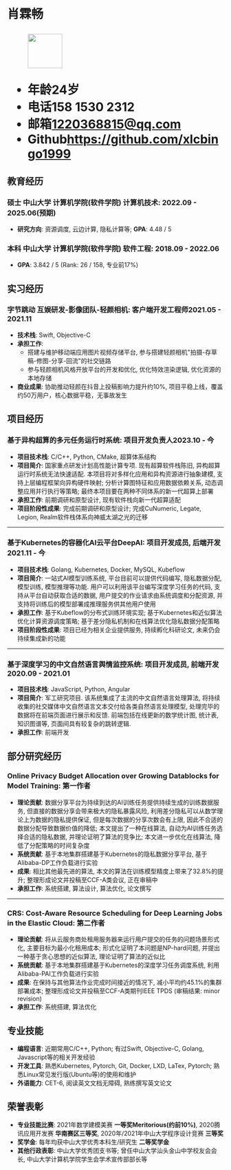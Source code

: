 <h1>
  <span>肖霖畅</span>
  <span>
  </span>
  <ul>
    <img src="https://s11.ax1x.com/2023/12/26/pibEFGF.jpg" height="80">
  </ul>
  <ul>
    <li><span>年龄</span>24岁</li>
    <li><span>电话</span>158 1530 2312</li>
    <li><span>邮箱</span><a href="mailto:1220368815@qq.com">1220368815@qq.com</a></li>
    <li><span>Github</span><a href="https://github.com/xlcbingo1999">https://github.com/xlcbingo1999</a></li>
  </ul>
  
</h1>

## 教育经历
### 硕士 中山大学 计算机学院(软件学院) 计算机技术<span class="role">:&nbsp;</span><span class="right">2022.09 - 2025.06(预期)</span>
- **研究方向**: 资源调度, 云边计算, 隐私计算等; **GPA**: 4.48 / 5

### 本科 中山大学 计算机学院(软件学院) 软件工程<span class="role">:&nbsp;</span><span class="right">2018.09 - 2022.06</span>
- **GPA**: 3.842 / 5 (Rank: 26 / 158, 专业前17\%)


## 实习经历

### 字节跳动 互娱研发-影像团队-轻颜相机<span class="role">:&nbsp;客户端开发工程师</span><span class="right">2021.05 - 2021.11</span><br>

- **技术栈**: Swift, Objective-C
- **承担工作**: 
  - 搭建与维护移动端应用图片视频存储平台, 参与搭建轻颜相机"拍摄-存草稿-修图-分享-回流"的社交链路
  - 参与轻颜相机风格开放平台的开发和优化, 优化特效渲染逻辑, 优化资源的本地存储
- **商业成果**: 协助推动轻颜在抖音上投稿影响力提升约10\%, 项目平稳上线，覆盖约50万用户，核心数据平稳，无事故发生

## 项目经历

### 基于异构超算的多元任务运行时系统<span class="role">:&nbsp;项目开发负责人</span><span class="right">2023.10 - 今</span>

- **项目技术栈**: C/C++, Python, CMake, 超算体系结构
- **项目简介**: 国家重点研发计划高性能计算专项. 现有超算软件栈陈旧, 异构超算运行时系统无法快速适配. 本项目将对多样化应用和异构资源进行抽象建模, 支持上层编程框架向异构硬件映射; 分析计算图特征和应用数据依赖关系, 动态调整应用并行执行等策略; 最终本项目要在两种不同体系的新一代超算上部署
- **承担工作**: 前期调研和原型设计, 现有软件栈向新一代超算适配
- **项目阶段性成果**: 完成前期调研和原型设计; 完成CuNumeric, Legate, Legion, Realm软件栈体系向神威太湖之光的迁移 

---

### 基于Kubernetes的容器化AI云平台DeepAI<span class="role">:&nbsp;项目开发成员, 后端开发</span><span class="right">2021.11 - 今</span>

- **项目技术栈**: Golang, Kubernetes, Docker, MySQL, Kubeflow
- **项目简介**: 一站式AI模型训练系统, 平台目前可以提供代码编写, 隐私数据分配, 模型训练, 模型推理等功能. 用户可以利用该平台编写深度学习任务的代码, 支持从平台自动获取合适的数据, 用户提交的作业请求由系统调度和分配资源, 并支持将训练后的模型部署成推理服务供其他用户使用
- **承担工作**: 基于Kubeflow的分布式训练环境实现; 基于Kubernetes和近似算法优化计算资源调度策略; 基于差分隐私机制和在线算法优化隐私数据分配策略
- **项目阶段性成果**: 项目已经为相关企业提供服务, 持续孵化科研论文, 未来仍会持续集成新的功能

--- 

### 基于深度学习的中文自然语言舆情监控系统<span class="role">:&nbsp;项目开发成员, 前端开发</span><span class="right">2020.09 - 2021.01</span>

- **项目技术栈**: JavaScript, Python, Angular
- **项目简介**: 军工研究项目. 该系统集成了主流的中文自然语言处理算法, 将持续收集的社交媒体中文自然语言文本交付给各类自然语言处理模型, 处理完毕的数据将在前端页面进行展示和反馈. 前端包括在线更新的数学统计图, 统计表, 知识图谱等, 页面间具有较复杂的跳转逻辑.
- **承担工作**: 前端开发


## 部分研究经历

### Online Privacy Budget Allocation over Growing Datablocks for Model Training<span class="role">:&nbsp;第一作者</span>

- **理论贡献**: 数据分享平台为持续到达的AI训练任务提供持续生成的训练数据服务, 但直接的数据分享会带来极大的隐私暴露风险, 利用差分隐私可以从数学理论上为数据的隐私提供保证, 但是每次数据的分享次数会有上限, 因此不合适的数据分配导致数据价值的降低; 本文提出了一种在线算法, 自动为AI训练任务选择合适的隐私数据, 并理论证明了算法的竞争比; 本文进一步优化在线算法, 降低了分配策略的时间复杂度
- **系统贡献**: 基于本地集群搭建基于Kubernetes的隐私数据分享平台, 基于Alibaba-DP工作负载进行实验
- **成果**: 相比其他最先进的算法, 本文的算法在训练模型精度上带来了32.8\%的提升; 整理形成论文并投稿至CCF-A类会议, 正在审稿中
- **承担工作**: 系统搭建, 算法设计, 算法优化, 论文撰写

---

### CRS: Cost-Aware Resource Scheduling for Deep Learning Jobs in the Elastic Cloud<span class="role">:&nbsp;第二作者</span>

- **理论贡献**: 将从云服务商处租用服务器来运行用户提交的任务的问题场景形式化, 主要目标为最小化租用成本; 形式化证明了本问题是NP-hard问题, 并提出一种基于贪心思想的近似算法, 理论证明了算法的近似比
- **系统贡献**: 基于本地集群搭建基于Kubernetes的深度学习任务调度系统, 利用Alibaba-PAI工作负载进行实验
- **成果**: 在保持与其他算法作业完成时间接近的情况下, 减小平均约45.1\%的集群部署成本; 整理形成论文并投稿至CCF-A类期刊IEEE TPDS (审稿结果: minor revision)
- **承担工作**: 系统搭建, 算法优化


## 专业技能

- **编程语言**: 近期常用C/C++, Python; 有过Swift, Objective-C, Golang, Javascript等的相关开发经验
- **开发工具**: 熟悉Kubernetes, Pytorch, Git, Docker, LXD, LaTex, Pytorch; 熟悉Linux常见发行版(Ubuntu等)的使用和维护
- **外语能力**: CET-6, 阅读英文文档无障碍, 熟练撰写英文论文

## 荣誉表彰

- **专业技能比赛**: 2021年数学建模美赛 **一等奖Meritorious(约前10\%)**, 2020腾讯应用开发赛 **华南赛区三等奖**, 2020年/2021年中山大学程序设计竞赛 **三等奖**
- **奖学金**: 每年均获中山大学优秀本科生/研究生 **二等奖学金**
- **其他行政表彰**: 中山大学优秀团支书等; 曾任中山大学汕头金山中学校友会会长, 中山大学计算机学院学生会学术宣传部部长等
